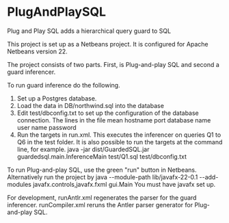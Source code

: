 # PlugAndPlaySQL
Plug and Play SQL adds a hierarchical query guard to SQL

This project is set up as a Netbeans project.  It is configured for Apache Netbeans version 22.

The project consists of two parts.  First, is Plug-and-play SQL and second a guard inferencer.  


To run guard inference do the following.

1) Set up a Postgres database.
2) Load the data in DB/northwind.sql into the database
3) Edit test/dbconfig.txt to set up the configuration of the database connection.  The lines in the file mean
       hostname
       port
       database name
       user name
       password
4) Run the targets in run.xml.  This executes the inferencer on queries Q1 to Q6 in the test folder.  It is also possible to run the targets at the command line, for example.
       java -jar dist/GuardedSQL.jar guardedsql.main.InferenceMain test/Q1.sql test/dbconfig.txt

To run Plug-and-play SQL, use the green "run" button in Netbeans.  Alternatively run the project by
       java --module-path lib/javafx-22-0.1 --add-modules javafx.controls,javafx.fxml gui.Main
You must have javafx set up.

For development, runAntlr.xml regenerates the parser for the guard inferencer. 
runCompiler.xml reruns the Antler parser generator for Plug-and-play SQL.

